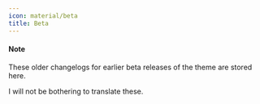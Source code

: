 ```yaml
---
icon: material/beta
title: Beta
---
```


#### Note

These older changelogs for earlier beta releases of the theme are stored here. 

I will not be bothering to translate these.
